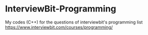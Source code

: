 # InterviewBit-Programming
My codes (C++) for the questions of interviewbit's programming list  
https://www.interviewbit.com/courses/programming/

